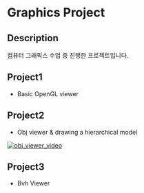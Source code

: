 # Graphics Project

## Description
컴퓨터 그래픽스 수업 중 진행한 프로젝트입니다.

## Project1
* Basic OpenGL viewer

## Project2
* Obj viewer & drawing a hierarchical model

[![obj_viewer_video](http://img.youtube.com/vi/5XU7HpjU73E/0.jpg)](https://youtu.be/5XU7HpjU73E?si=1vlRU_o2qylcFeLz)

## Project3
* Bvh Viewer
